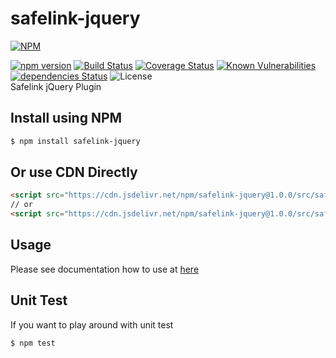 # safelink-jquery
[![NPM](https://nodei.co/npm/safelink-jquery.png?downloads=true&downloadRank=true&stars=true)](https://nodei.co/npm/safelink-jquery/)  
  
[![npm version](https://img.shields.io/npm/v/safelink-jquery.svg?style=flat-square)](https://www.npmjs.org/package/safelink-jquery)
[![Build Status](https://travis-ci.org/aalfiann/safelink-jquery.svg?branch=master)](https://travis-ci.org/aalfiann/safelink-jquery)
[![Coverage Status](https://coveralls.io/repos/github/aalfiann/safelink-jquery/badge.svg?branch=master)](https://coveralls.io/github/aalfiann/safelink-jquery?branch=master)
[![Known Vulnerabilities](https://snyk.io//test/github/aalfiann/safelink-jquery/badge.svg?targetFile=package.json)](https://snyk.io//test/github/aalfiann/safelink-jquery?targetFile=package.json)
[![dependencies Status](https://david-dm.org/aalfiann/safelink-jquery/status.svg)](https://david-dm.org/aalfiann/safelink-jquery)
![License](https://img.shields.io/npm/l/safelink-jquery)  
Safelink jQuery Plugin

## Install using NPM
```bash
$ npm install safelink-jquery
```

## Or use CDN Directly
```html
<script src="https://cdn.jsdelivr.net/npm/safelink-jquery@1.0.0/src/safelink.js"></script>
// or
<script src="https://cdn.jsdelivr.net/npm/safelink-jquery@1.0.0/src/safelink.min.js"></script>
```

## Usage
Please see documentation how to use at [here](https://github.com/aalfiann/safelink-jquery/wiki)

## Unit Test
If you want to play around with unit test
```bash
$ npm test
```